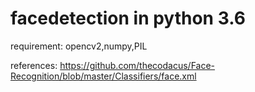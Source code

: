 # facedetection in python 3.6
requirement:
opencv2,numpy,PIL

references: https://github.com/thecodacus/Face-Recognition/blob/master/Classifiers/face.xml
